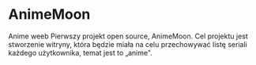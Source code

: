 # AnimeMoon
Anime weeb
Pierwszy projekt open source, AnimeMoon. Cel projektu jest stworzenie witryny,
która będzie miała na celu przechowywać listę seriali każdego użytkownika, temat jest to „anime".
